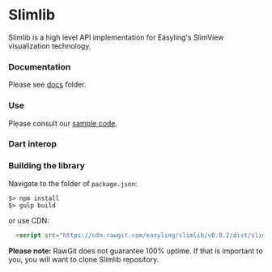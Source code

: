 # Slimlib

Slimlib is a high level API implementation for Easyling's SlimView visualization technology.

### Documentation

Please see [docs](docs/slimlib.md) folder.

### Use

Please consult our [sample code](./sample).

### Dart interop

###  Building the library

Navigate to the folder of `package.json`:
```
$> npm install
$> gulp build
```

or use CDN:

```html
  <script src="https://cdn.rawgit.com/easyling/slimlib/v0.0.2/dist/slimlib.js"></script>
```

**Please note:** RawGit does not guarantee 100% uptime. If that is important to you, you
will want to clone Slimlib repository.
